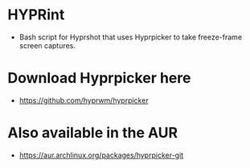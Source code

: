 # HYPRint
* Bash script for Hyprshot that uses Hyprpicker to take freeze-frame screen captures.

# Download Hyprpicker here
- https://github.com/hyprwm/hyprpicker

# Also available in the AUR
- https://aur.archlinux.org/packages/hyprpicker-git


